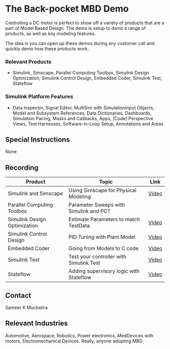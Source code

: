 # The Back-pocket MBD Demo #
Controlling a DC motor is perfect to show off a variety of products that are a part of Model Based Design.
The demo is setup to demo a range of products, as well as key modeling features.

The idea is you can open up these demos during any customer call and quickly demo how these products work.

### Relevant Products ###
  * Simulink, Simscape, Parallel Computing Toolbox, Simulink Design Optimization, Simulink Control Design, Embedded Coder, Simulink Test, Stateflow

### Simulink Platform Features ###
  * Data Inspector, Signal Editor, MultiSim with SimulationInput Objects, Model and Subsystem References, Data Dictionaries, Dashboards, Simulation Pacing, Masks and Callbacks, Apps, (Code) Perspective Views, Test Harnesses, Software-in-Loop Setup, Annotations and Areas


## Special Instructions
None

## Recording
Product                       | Topic                                   | Link
------------------------------| --------------------------------------- | -------------
Simulink and Simscape         | Using Simscape for Physical Modeling    | [Video](https://mathworks.sharepoint.com/:v:/s/aeg/EfuGQS5Bqg5VIgwoCzy88zMBDVNKyf6T4vGjfGFeJXV3cw?e=IcagrR&nav=eyJyZWZlcnJhbEluZm8iOnsicmVmZXJyYWxBcHAiOiJTdHJlYW1XZWJBcHAiLCJyZWZlcnJhbFZpZXciOiJTaGFyZURpYWxvZy1MaW5rIiwicmVmZXJyYWxBcHBQbGF0Zm9ybSI6IldlYiIsInJlZmVycmFsTW9kZSI6InZpZXcifX0%3D)
Parallel Computing Toolbox    | Parameter Sweeps with Simulink and PCT  | <Coming Soon>
Simulink Design Optimization  | Estimate Parameters to match TestData   | [Video](https://mathworks.sharepoint.com/sites/aeg/_layouts/15/stream.aspx?uniqueId=a0e6a4b7%2Da171%2D5bc7%2D3102%2Dbfee16090db2&portal=%7B%22ha%22%3A%22classicstream%22%2C%22hm%22%3A%22view%22%7D&referrer=StreamWebApp%2EWeb&referrerScenario=AddressBarCopied%2Eview%2Ee5999077%2D509f%2D40ad%2D935d%2D62a899b8fa93&scenario=2)
Simulink Control Design       | PID Tuning with Plant Model             | [Video](https://mathworks.sharepoint.com/:v:/s/aeg/Eb1-tiAL1-lURNm2Z6Xkk1kBe1RPrtzo7r2k1VEr0bIzEg?e=HOdmNN&nav=eyJyZWZlcnJhbEluZm8iOnsicmVmZXJyYWxBcHAiOiJTdHJlYW1XZWJBcHAiLCJyZWZlcnJhbFZpZXciOiJTaGFyZURpYWxvZy1MaW5rIiwicmVmZXJyYWxBcHBQbGF0Zm9ybSI6IldlYiIsInJlZmVycmFsTW9kZSI6InZpZXcifX0%3D)
Embedded Coder                | Going from Models to C code             | [Video](https://mathworks.sharepoint.com/:v:/s/aeg/Eb1-tiAL1-lURNm2Z6Xkk1kBe1RPrtzo7r2k1VEr0bIzEg?e=HOdmNN&nav=eyJyZWZlcnJhbEluZm8iOnsicmVmZXJyYWxBcHAiOiJTdHJlYW1XZWJBcHAiLCJyZWZlcnJhbFZpZXciOiJTaGFyZURpYWxvZy1MaW5rIiwicmVmZXJyYWxBcHBQbGF0Zm9ybSI6IldlYiIsInJlZmVycmFsTW9kZSI6InZpZXcifX0%3D)
Simulink Test                 | Test your controller with Simulink Test | [Video](https://mathworks-my.sharepoint.com/:v:/p/smuckati/EWdcxTrI9XFY1jzIjfrdg_MBoz0K0tw_LIxajymUTPemmA?e=XVxgfh&nav=eyJyZWZlcnJhbEluZm8iOnsicmVmZXJyYWxBcHAiOiJTdHJlYW1XZWJBcHAiLCJyZWZlcnJhbFZpZXciOiJTaGFyZURpYWxvZy1MaW5rIiwicmVmZXJyYWxBcHBQbGF0Zm9ybSI6IldlYiIsInJlZmVycmFsTW9kZSI6InZpZXcifX0%3D)
Stateflow                     | Adding supervisory logic with Stateflow | [Video](https://mathworks.sharepoint.com/:v:/s/aeg/EbrV8t6VRbdQu4PDOhPasrUB-0S1919D5tD1XSsOd0wgYw?e=3LpSDa&nav=eyJyZWZlcnJhbEluZm8iOnsicmVmZXJyYWxBcHAiOiJTdHJlYW1XZWJBcHAiLCJyZWZlcnJhbFZpZXciOiJTaGFyZURpYWxvZy1MaW5rIiwicmVmZXJyYWxBcHBQbGF0Zm9ybSI6IldlYiIsInJlZmVycmFsTW9kZSI6InZpZXcifX0%3D)

## Contact
Sameer K Muckatira

## Relevant Industries
Automotive, Aerospace, Robotics, Power electronics, MedDevices with motors, Electromechanical Devices. 
Really, anyone adopting MBD
